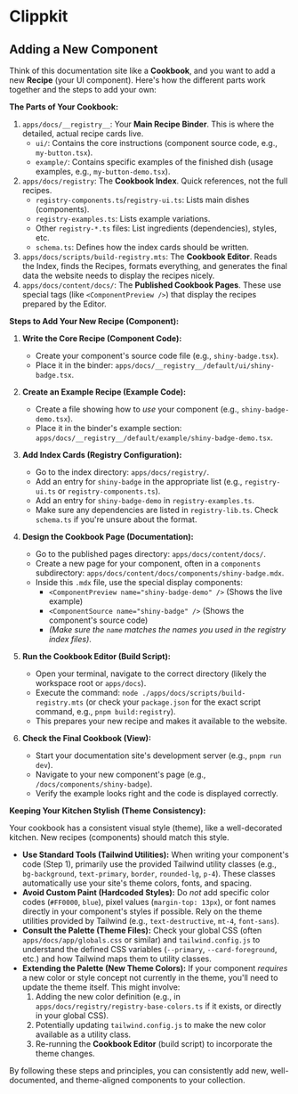 # Clippkit

## Adding a New Component

Think of this documentation site like a **Cookbook**, and you want to add a new **Recipe** (your UI component). Here's how the different parts work together and the steps to add your own:

**The Parts of Your Cookbook:**

1.  `apps/docs/__registry__`: Your **Main Recipe Binder**. This is where the detailed, actual recipe cards live.
    - `ui/`: Contains the core instructions (component source code, e.g., `my-button.tsx`).
    - `example/`: Contains specific examples of the finished dish (usage examples, e.g., `my-button-demo.tsx`).
2.  `apps/docs/registry`: The **Cookbook Index**. Quick references, not the full recipes.
    - `registry-components.ts`/`registry-ui.ts`: Lists main dishes (components).
    - `registry-examples.ts`: Lists example variations.
    - Other `registry-*.ts` files: List ingredients (dependencies), styles, etc.
    - `schema.ts`: Defines how the index cards should be written.
3.  `apps/docs/scripts/build-registry.mts`: The **Cookbook Editor**. Reads the Index, finds the Recipes, formats everything, and generates the final data the website needs to display the recipes nicely.
4.  `apps/docs/content/docs/`: The **Published Cookbook Pages**. These use special tags (like `<ComponentPreview />`) that display the recipes prepared by the Editor.

**Steps to Add Your New Recipe (Component):**

1.  **Write the Core Recipe (Component Code):**

    - Create your component's source code file (e.g., `shiny-badge.tsx`).
    - Place it in the binder: `apps/docs/__registry__/default/ui/shiny-badge.tsx`.

2.  **Create an Example Recipe (Example Code):**

    - Create a file showing how to _use_ your component (e.g., `shiny-badge-demo.tsx`).
    - Place it in the binder's example section: `apps/docs/__registry__/default/example/shiny-badge-demo.tsx`.

3.  **Add Index Cards (Registry Configuration):**

    - Go to the index directory: `apps/docs/registry/`.
    - Add an entry for `shiny-badge` in the appropriate list (e.g., `registry-ui.ts` or `registry-components.ts`).
    - Add an entry for `shiny-badge-demo` in `registry-examples.ts`.
    - Make sure any dependencies are listed in `registry-lib.ts`. Check `schema.ts` if you're unsure about the format.

4.  **Design the Cookbook Page (Documentation):**

    - Go to the published pages directory: `apps/docs/content/docs/`.
    - Create a new page for your component, often in a `components` subdirectory: `apps/docs/content/docs/components/shiny-badge.mdx`.
    - Inside this `.mdx` file, use the special display components:
      - `<ComponentPreview name="shiny-badge-demo" />` (Shows the live example)
      - `<ComponentSource name="shiny-badge" />` (Shows the component's source code)
      - _(Make sure the `name` matches the names you used in the registry index files)_.

5.  **Run the Cookbook Editor (Build Script):**

    - Open your terminal, navigate to the correct directory (likely the workspace root or `apps/docs`).
    - Execute the command: `node ./apps/docs/scripts/build-registry.mts` (or check your `package.json` for the exact script command, e.g., `pnpm build:registry`).
    - This prepares your new recipe and makes it available to the website.

6.  **Check the Final Cookbook (View):**
    - Start your documentation site's development server (e.g., `pnpm run dev`).
    - Navigate to your new component's page (e.g., `/docs/components/shiny-badge`).
    - Verify the example looks right and the code is displayed correctly.

**Keeping Your Kitchen Stylish (Theme Consistency):**

Your cookbook has a consistent visual style (theme), like a well-decorated kitchen. New recipes (components) should match this style.

- **Use Standard Tools (Tailwind Utilities):** When writing your component's code (Step 1), primarily use the provided Tailwind utility classes (e.g., `bg-background`, `text-primary`, `border`, `rounded-lg`, `p-4`). These classes automatically use your site's theme colors, fonts, and spacing.
- **Avoid Custom Paint (Hardcoded Styles):** Do _not_ add specific color codes (`#FF0000`, `blue`), pixel values (`margin-top: 13px`), or font names directly in your component's styles if possible. Rely on the theme utilities provided by Tailwind (e.g., `text-destructive`, `mt-4`, `font-sans`).
- **Consult the Palette (Theme Files):** Check your global CSS (often `apps/docs/app/globals.css` or similar) and `tailwind.config.js` to understand the defined CSS variables (`--primary`, `--card-foreground`, etc.) and how Tailwind maps them to utility classes.
- **Extending the Palette (New Theme Colors):** If your component _requires_ a new color or style concept not currently in the theme, you'll need to update the theme itself. This might involve:
  1.  Adding the new color definition (e.g., in `apps/docs/registry/registry-base-colors.ts` if it exists, or directly in your global CSS).
  2.  Potentially updating `tailwind.config.js` to make the new color available as a utility class.
  3.  Re-running the **Cookbook Editor** (build script) to incorporate the theme changes.

By following these steps and principles, you can consistently add new, well-documented, and theme-aligned components to your collection.
